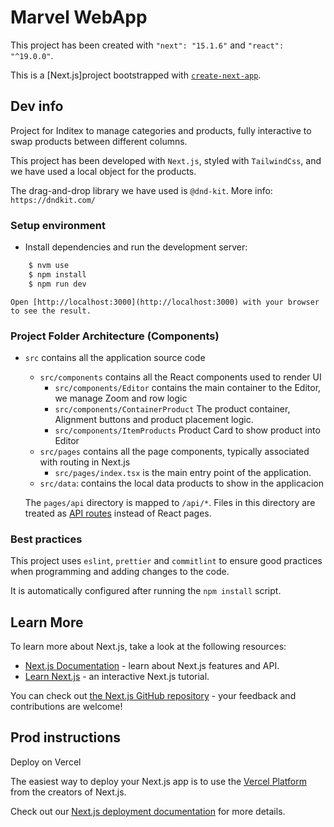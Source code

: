 # Marvel WebApp

This project has been created with `"next": "15.1.6"` and `"react":  "^19.0.0"`.

This is a [Next.js]project bootstrapped with [`create-next-app`](https://nextjs.org/docs/pages/api-reference/create-next-app).

## Dev info

Project for Inditex to manage categories and products, fully interactive to swap products between different columns.

This project has been developed with `Next.js`, styled with `TailwindCss`, and we have used a local object for the products.

The drag-and-drop library we have used is `@dnd-kit`. More info: `https://dndkit.com/`

### Setup environment

- Install dependencies and run the development server:

```bash
    $ nvm use
    $ npm install
    $ npm run dev
```

    Open [http://localhost:3000](http://localhost:3000) with your browser to see the result.

### Project Folder Architecture (Components)

- `src` contains all the application source code

    - `src/components` contains all the React components used to render UI
        - `src/components/Editor` contains the main container to the Editor, we manage Zoom and row logic
        - `src/components/ContainerProduct` The product container, Alignment buttons and product placement logic.
        - `src/components/ItemProducts` Product Card to show product into Editor
    - `src/pages` contains all the page components, typically associated with routing in Next.js
        - `src/pages/index.tsx` is the main entry point of the application.
    - `src/data`: contains the local data products to show in the applicacion

    The `pages/api` directory is mapped to `/api/*`. Files in this directory are treated as [API routes](https://nextjs.org/docs/pages/building-your-application/routing/api-routes) instead of React pages.

### Best practices

This project uses `eslint`, `prettier` and `commitlint` to ensure good practices when programming and adding changes to the code.

It is automatically configured after running the `npm install` script.

## Learn More

To learn more about Next.js, take a look at the following resources:

- [Next.js Documentation](https://nextjs.org/docs) - learn about Next.js features and API.
- [Learn Next.js](https://nextjs.org/learn-pages-router) - an interactive Next.js tutorial.

You can check out [the Next.js GitHub repository](https://github.com/vercel/next.js) - your feedback and contributions are welcome!

## Prod instructions

Deploy on Vercel

The easiest way to deploy your Next.js app is to use the [Vercel Platform](https://vercel.com/new?utm_medium=default-template&filter=next.js&utm_source=create-next-app&utm_campaign=create-next-app-readme) from the creators of Next.js.

Check out our [Next.js deployment documentation](https://nextjs.org/docs/pages/building-your-application/deploying) for more details.

```

```
